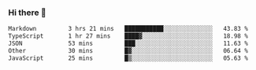 ### Hi there 👋

<!--
**WShiBin/WShiBin** is a ✨ _special_ ✨ repository because its `README.md` (this file) appears on your GitHub profile.

Here are some ideas to get you started:

- 🔭 I’m currently working on ...
- 🌱 I’m currently learning ...
- 👯 I’m looking to collaborate on ...
- 🤔 I’m looking for help with ...
- 💬 Ask me about ...
- 📫 How to reach me: ...
- 😄 Pronouns: ...
- ⚡ Fun fact: ...
-->

<!--START_SECTION:waka-->

```txt
Markdown         3 hrs 21 mins   ███████████░░░░░░░░░░░░░░   43.83 %
TypeScript       1 hr 27 mins    ████▓░░░░░░░░░░░░░░░░░░░░   18.98 %
JSON             53 mins         ███░░░░░░░░░░░░░░░░░░░░░░   11.63 %
Other            30 mins         █▓░░░░░░░░░░░░░░░░░░░░░░░   06.64 %
JavaScript       25 mins         █▒░░░░░░░░░░░░░░░░░░░░░░░   05.63 %
```

<!--END_SECTION:waka-->
